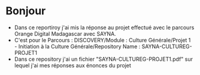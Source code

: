 <html>
    <head>
        <h1>Bonjour</h1>
    </head>
        <p>
            <ul>
                <li>Dans ce reportiroy j'ai mis la réponse au projet effectué avec le parcours Orange Digital Madagascar avec SAYNA.</li>
                <li>C'est pour le Parcours : DISCOVERY/Module : Culture Générale/Projet 1 - Initiation à la Culture Générale/Repository Name : SAYNA-CULTUREG-PROJET1</li>
                <li>Dans ce repository j'ai un fichier "SAYNA-CULTUREG-PROJET1.pdf" sur lequel j'ai mes réponses aux énonces du projet</li>
            </ul>
        <p>
</html> 

